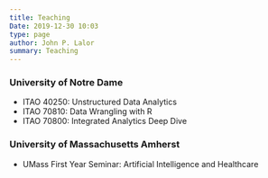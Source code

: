 ```yaml
---
title: Teaching
Date: 2019-12-30 10:03
type: page
author: John P. Lalor
summary: Teaching
---
```



### University of Notre Dame

- ITAO 40250: Unstructured Data Analytics
- ITAO 70810: Data Wrangling with R 
- ITAO 70800: Integrated Analytics Deep Dive

### University of Massachusetts Amherst

- UMass First Year Seminar: Artificial Intelligence and Healthcare


